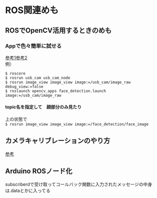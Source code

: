 # ROS関連めも

## ROSでOpenCV活用するときのめも

### Appで色々簡単に試せる
[参考1](https://qiita.com/nnn112358/items/c8119857a85077de41db)[参考2](http://wiki.ros.org/opencv_apps)   
例）
```
$ roscore
$ rosrun usb_cam usb_cam_node
$ rosrun image_view image_view image:=/usb_cam/image_raw debug_view:=false
$ roslaunch opencv_apps face_detection.launch image:=/usb_cam/image_raw
```
#### topic名を指定して　顔部分のみ見たり  
上の状態で  
`$ rosrun image_view image_view image:=/face_detection/face_image`  

## カメラキャリブレーションのやり方  
[参考](https://qiita.com/proton_lattice/items/aa805b28700575ba5ed3)

## Arduino ROSノード化
subscriberdで受け取ってコールバック関数に入力されたメッセージの中身は.dataとかに入ってる
